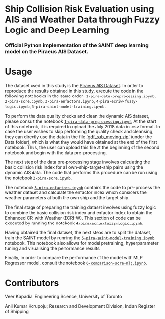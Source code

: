 # Ship Collision Risk Evaluation using AIS and Weather Data through Fuzzy Logic and Deep Learning

### Official Python implementation of the SAINT deep learning model on the Piraeus AIS Dataset.

# Usage
The dataset used in this study is the [Piraeus AIS Dataset](https://zenodo.org/records/6323416). In order to reproduce the results obtained in this study, execute the code in the following notebooks in the same order- ```1-pira-data-preprocessing.ipynb```, ```2-pira-scre.ipynb```, ```3-pira-enfactors.ipynb```, ```4-pira-ecriw-fuzzy-logic.ipynb```, ```5-pira-saint-model-training.ipynb```.


To perform the data quality checks and clean the dynamic AIS dataset, please consult the notebook [`1-pira-data-preprocessing.ipynb`](./1-pira-data-preprocessing.ipynb) At the start of this notebook, it is required to upload the July 2018 data in .csv format. In case the user wishes to skip performing the quality check and cleansing, they can directly use the data in the file ['gdf_sub_moving.zip'](./Data/gdf_sub_moving.zip) (under the Data folder), which is what they would have obtained at the end of the first notebook. Thus, the user can upload this file at the beginning of the second notebook and begin with the data pre-processing.

The next step of the data pre-processing stage involves calculating the basic collision risk index for all own-ship-target-ship pairs using the dynamic AIS data. The code that performs this procedure can be run using the notebook [`2-pira-scre.ipynb`](./2-pira-scre.ipynb). 

The notebook [`3-pira-enfactors.ipynb`](./3-pira-enfactors.ipynb) contains the code to pre-process the weather dataset and calculate the enfactor index which considers the weather parameters at both the own ship and the target ship.

The final stage of preparing the training dataset involves using fuzzy logic to combine the basic collision risk index and enfactor index to obtain the Enhanced CRI with Weather (ECRI-W). This section of code can be executed by running the notebook [`4-pira-ecriw-fuzzy-logic.ipynb`](./4-pira-ecriw-fuzzy-logic.ipynb).

Having obtained the final dataset, the next steps are to split the dataset, train the SAINT model by running the [`5-pira-saint-model-training.ipynb`](./5-pira-saint-model-training.ipynb) notebook. This notebook also allows for model pretraining, hyperparameter tuning and visualising the performance results.

Finally, in order to compare the performance of the model with MLP Regressor model, consult the notebook [`6-comparison-scre-mlp.ipynb`](./6-comparison-scre-mlp.ipynb).

# Contributors
Veer Kapadia; Engineering Science, University of Toronto

Anil Kumar Korupoju; Research and Development Division, Indian Register of Shipping
